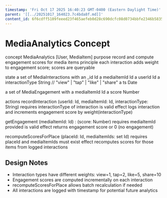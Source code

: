 ```yaml
---
timestamp: 'Fri Oct 17 2025 16:40:23 GMT-0400 (Eastern Daylight Time)'
parent: '[[../20251017_164023.7c4bda8f.md]]'
content_id: 6f6cdff5109feeed23f465aefeb0d28c690dcfc08d0734bbfe2346b5835c29ea
---
```


# MediaAnalytics Concept

concept MediaAnalytics \[User, MediaItem]
purpose record and compute engagement scores for media items
principle each interaction adds weight to engagement score; scores are queryable

state
a set of MediaInteractions with
an \_id Id
a mediaItemId Id
a userId Id
a interactionType String // "view" | "tap" | "like" | "share"
a ts Date

a set of MediaEngagement with
a mediaItemId Id
a score Number

actions
recordInteraction (userId: Id, mediaItemId: Id, interactionType: String)
requires interactionType of interaction is valid
effect logs interaction and increments engagement score by weight(interactionType)

getEngagement (mediaItemId: Id) : (score: Number)
requires mediaItemId provided is valid
effect returns engagement score or 0 (no engagement)

recomputeScoresForPlace (placeId: Id, mediaItemIds: set Id)
requires placeId and mediaItemIds must exist
effect recomputes scores for those items from logged interactions

## Design Notes

* Interaction types have different weights: view=1, tap=2, like=5, share=10
* Engagement scores are computed incrementally on each interaction
* recomputeScoresForPlace allows batch recalculation if needed
* All interactions are logged with timestamp for potential future analytics
